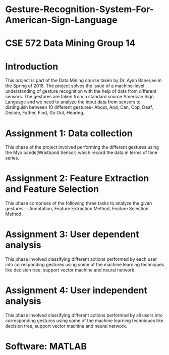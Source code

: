 # Gesture-Recognition-System-For-American-Sign-Language

# CSE 572 Data Mining Group 14

# Introduction

This project is part of the Data Mining course taken by Dr. Ayan Banerjee in the Spring of 2018. The project solves the issue of a machine-level understanding of gesture recognition with the help of data from different sensors. The gestures are taken from a standard source American Sign Language and we need to analyze the input data from sensors to distinguish between 10 different gestures- About, And, Can, Cop, Deaf, Decide, Father, Find, Go Out, Hearing.

# Assignment 1: Data collection
This phase of the project involved performing the different gestures using the Myo bands(Wristband Sensor) which record the data in terms of time series.

# Assignment 2: Feature Extraction and Feature Selection
This phase comprises of the following three tasks to analyze the given gestures: - Annotation, Feature Extraction Method, Feature Selection Method.

# Assignment 3: User dependent analysis
This phase involved classifying different actions performed by each user into corresponding gestures using some of the machine learning techniques like decision tree, support vector machine and neural network.

# Assignment 4: User independent analysis
This phase involved classifying different actions performed by all users into corresponding gestures using some of the machine learning techniques like decision tree, support vector machine and neural network.

# Software: MATLAB

